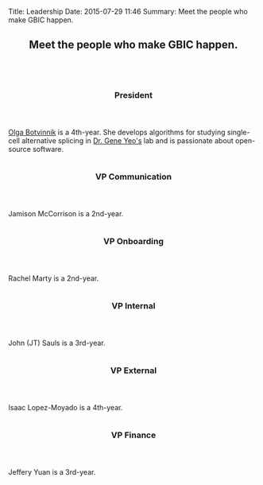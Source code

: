 Title: Leadership
Date: 2015-07-29 11:46
Summary: Meet the people who make GBIC happen.

<!-- <section class="wrapper style3 container special"> -->

<header class="major">
  <h2>Meet the <strong>people</strong> who make GBIC happen.</h2>
</header>

<div class="row">
<div class="6u">

  <section>
    <a href="#" class="image feature"><img src="images/pic01.jpg" alt="" /></a>
    <header>
      <h3>President</h3>
    </header>
    <p><a href="http://olgabotvinnik.com">Olga Botvinnik</a> is a 4th-year. She develops algorithms for studying single-cell alternative splicing in <a href="yeolab.ucsd.edu">Dr. Gene Yeo's</a> lab and is passionate about open-source software.</p>
  </section>

</div>

<div class="6u">

  <section>
    <a href="#" class="image feature"><img src="images/pic04.jpg" alt="" /></a>
    <header>
      <h3>VP Communication</h3>
    </header>
    <p>Jamison McCorrison is a 2nd-year.</p>
  </section>

  </div>
</div>


<div class="row">
<div class="6u">

  <section>
    <a href="#" class="image feature"><img src="images/pic02.jpg" alt="" /></a>
    <header>
      <h3>VP Onboarding</h3>
    </header>
    <p>Rachel Marty is a 2nd-year. </p>
  </section>

</div>

<div class="6u">

  <section>
    <a href="#" class="image feature"><img src="images/pic03.jpg" alt="" /></a>
    <header>
      <h3>VP Internal</h3>
    </header>
    <p>John (JT) Sauls is a 3rd-year.</p>
  </section>

</div>
</div>

<div class="row">
<div class="6u">

  <section>
    <a href="#" class="image feature"><img src="images/pic04.jpg" alt="" /></a>
    <header>
      <h3>VP External</h3>
    </header>
    <p>Isaac Lopez-Moyado is a 4th-year.</p>
  </section>
</div>

<div class="6u">
  <section>
    <a href="#" class="image feature"><img src="images/pic03.jpg" alt="" /></a>
    <header>
      <h3>VP Finance</h3>
    </header>
    <p>Jeffery Yuan is a 3rd-year.</p>
  </section>
</div>
</div>

<!--
<footer class="major">
  <ul class="buttons">
    <li><a href="#" class="button">See More</a></li>
  </ul>
</footer> -->

<!-- </section> -->
